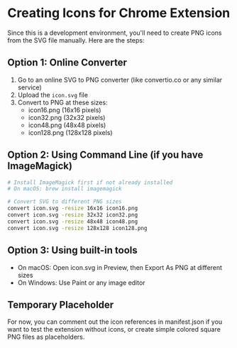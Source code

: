 # Creating Icons for Chrome Extension

Since this is a development environment, you'll need to create PNG icons from the SVG file manually. Here are the steps:

## Option 1: Online Converter
1. Go to an online SVG to PNG converter (like convertio.co or any similar service)
2. Upload the `icon.svg` file
3. Convert to PNG at these sizes:
   - icon16.png (16x16 pixels)
   - icon32.png (32x32 pixels)
   - icon48.png (48x48 pixels)
   - icon128.png (128x128 pixels)

## Option 2: Using Command Line (if you have ImageMagick)
```bash
# Install ImageMagick first if not already installed
# On macOS: brew install imagemagick

# Convert SVG to different PNG sizes
convert icon.svg -resize 16x16 icon16.png
convert icon.svg -resize 32x32 icon32.png
convert icon.svg -resize 48x48 icon48.png
convert icon.svg -resize 128x128 icon128.png
```

## Option 3: Using built-in tools
- On macOS: Open icon.svg in Preview, then Export As PNG at different sizes
- On Windows: Use Paint or any image editor

## Temporary Placeholder
For now, you can comment out the icon references in manifest.json if you want to test the extension without icons, or create simple colored square PNG files as placeholders.